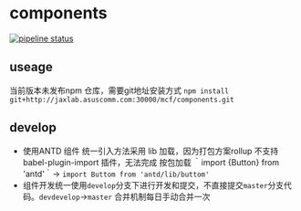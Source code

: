 # components

[![pipeline status](http://jaxlab.asuscomm.com:30000//mcf/components/badges/master/pipeline.svg)](http://jaxlab.asuscomm.com:30000/mcf/components/commits/master)

## useage

当前版本未发布npm 仓库，需要git地址安装方式
  `npm install git+http://jaxlab.asuscomm.com:30000/mcf/components.git`


## develop

  - 使用ANTD 组件 统一引入方法采用 lib 加载，因为打包方案rollup 不支持 babel-plugin-import 插件，无法完成 按包加载 ｀import {Button} from 'antd'｀-> `import Buttom from 'antd/lib/buttom'` 
  - 组件开发统一使用`develop`分支下进行开发和提交，不直接提交`master`分支代码。`devdevelop`->`master` 合并机制每日手动合并一次
